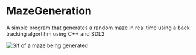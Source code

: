# MazeGeneration

A simple program that generates a random maze in real time using a back tracking algortihm using C++ and SDL2

![Gif of a maze being generated](example.gif)


